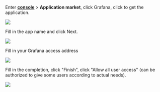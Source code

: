 <IntegrationDetailCard :title="`Create an app in ${$localeConfig.brandName}`">

Enter [**console**](https://console.authing.cn) > **Application market**, click Grafana, click to get the application.

![](~@imagesZhCn/integration/grafana/1-1.png)

Fill in the app name and click Next.

![](~@imagesZhCn/integration/grafana/1-2.png)

Fill in your Grafana access address

![](~@imagesZhCn/integration/grafana/1-3.png)

Fill in the completion, click "Finish", click "Allow all user access" (can be authorized to give some users according to actual needs).

![](~@imagesZhCn/integration/grafana/1-4.png)

</IntegrationDetailCard>
